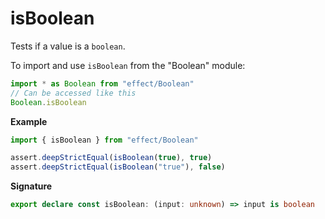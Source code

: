 # isBoolean

Tests if a value is a `boolean`.

To import and use `isBoolean` from the "Boolean" module:

```ts
import * as Boolean from "effect/Boolean"
// Can be accessed like this
Boolean.isBoolean
```

**Example**

```ts
import { isBoolean } from "effect/Boolean"

assert.deepStrictEqual(isBoolean(true), true)
assert.deepStrictEqual(isBoolean("true"), false)
```

**Signature**

```ts
export declare const isBoolean: (input: unknown) => input is boolean
```
